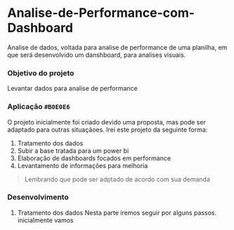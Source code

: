 # Analise-de-Performance-com-Dashboard
Analise de dados, voltada para analise de performance de uma planilha, em que será desenvolvido um danshboard, para analises visuais.


### Objetivo do projeto
Levantar dados para analise de performance


### Aplicação `#B0E0E6`
O projeto inicialmente foi criado devido uma proposta, mas pode ser adaptado para outras situaçãoes. Irei este projeto da seguinte forma:


1. Tratamento dos dados
2. Subir a base tratada para um power bi
3. Elaboração de dashboards focados em performance
4. Levantamento de informações para melhoria

> Lembrando que pode ser adptado de acordo com sua demanda

### Desenvolvimento

1. Tratamento dos dados
Nesta parte iremos seguir por alguns passos. inicialmente vamos 
